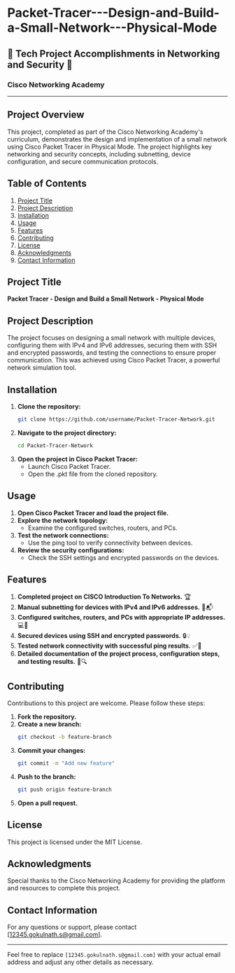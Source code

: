 # Packet-Tracer---Design-and-Build-a-Small-Network---Physical-Mode



## 🦾 Tech Project Accomplishments in Networking and Security 🦿

### Cisco Networking Academy

---

## Project Overview

This project, completed as part of the Cisco Networking Academy's curriculum, demonstrates the design and implementation of a small network using Cisco Packet Tracer in Physical Mode. The project highlights key networking and security concepts, including subnetting, device configuration, and secure communication protocols.

## Table of Contents
1. [Project Title](#project-title)
2. [Project Description](#project-description)
3. [Installation](#installation)
4. [Usage](#usage)
5. [Features](#features)
6. [Contributing](#contributing)
7. [License](#license)
8. [Acknowledgments](#acknowledgments)
9. [Contact Information](#contact-information)

## Project Title

**Packet Tracer - Design and Build a Small Network - Physical Mode**

## Project Description

The project focuses on designing a small network with multiple devices, configuring them with IPv4 and IPv6 addresses, securing them with SSH and encrypted passwords, and testing the connections to ensure proper communication. This was achieved using Cisco Packet Tracer, a powerful network simulation tool.

## Installation

1. **Clone the repository:**
    ```bash
    git clone https://github.com/username/Packet-Tracer-Network.git
    ```
2. **Navigate to the project directory:**
    ```bash
    cd Packet-Tracer-Network
    ```
3. **Open the project in Cisco Packet Tracer:**
    - Launch Cisco Packet Tracer.
    - Open the .pkt file from the cloned repository.

## Usage

1. **Open Cisco Packet Tracer and load the project file.**
2. **Explore the network topology:**
    - Examine the configured switches, routers, and PCs.
3. **Test the network connections:**
    - Use the ping tool to verify connectivity between devices.
4. **Review the security configurations:**
    - Check the SSH settings and encrypted passwords on the devices.

## Features

1. **Completed project on CISCO Introduction To Networks.** 🏆
2. **Manual subnetting for devices with IPv4 and IPv6 addresses.** 📝📬
3. **Configured switches, routers, and PCs with appropriate IP addresses.** 💻🔧
4. **Secured devices using SSH and encrypted passwords.** 🔒💡
5. **Tested network connectivity with successful ping results.** ✅🔗
6. **Detailed documentation of the project process, configuration steps, and testing results.** 📝🔍

## Contributing

Contributions to this project are welcome. Please follow these steps:

1. **Fork the repository.**
2. **Create a new branch:**
    ```bash
    git checkout -b feature-branch
    ```
3. **Commit your changes:**
    ```bash
    git commit -m "Add new feature"
    ```
4. **Push to the branch:**
    ```bash
    git push origin feature-branch
    ```
5. **Open a pull request.**

## License

This project is licensed under the MIT License.

## Acknowledgments

Special thanks to the Cisco Networking Academy for providing the platform and resources to complete this project.

## Contact Information

For any questions or support, please contact [12345.gokulnath.s@gmail.com].

---

Feel free to replace `[12345.gokulnath.s@gmail.com]` with your actual email address and adjust any other details as necessary.
